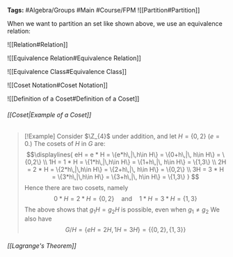 **Tags:** #Algebra/Groups #Main #Course/FPM 
![[Partition#Partition]]

When we want to partition an set like shown above, we use an equivalence relation:

![[Relation#Relation]]

![[Equivalence Relation#Equivalence Relation]]

![[Equivalence Class#Equivalence Class]]

![[Coset Notation#Coset Notation]]

![[Definition of a Coset#Definition of a Coset]]

###### [[Coset|Example of a Coset]]
> [!Example]
> Consider $\Z_{4}$ under addition, and let $H=\{0,2\}$ ($e=0$.) The cosets of $H$ in $G$ are:
> $$\displaylines{
eH = e * H = \{e*h\,|\,h\in H\} = \{0+h\,|\, h\in H\} = \{0,2\} \\
1H = 1 * H = \{1*h\,|\,h\in H\} = \{1+h\,|\, h\in H\} = \{1,3\} \\
2H = 2 * H = \{2*h\,|\,h\in H\} = \{2+h\,|\, h\in H\} = \{0,2\} \\
3H = 3 * H = \{3*h\,|\,h\in H\} = \{3+h\,|\, h\in H\} = \{1,3\}
}
> $$
> Hence there are two cosets, namely
> $$0*H=2*H=\{0,2\} \quad\text{and}\quad 1*H=3*H=\{1,3\}$$
> The above shows that $g_{1}H=g_{2}H$ is possible, even when $g_{1}\ne g_{2}$
> We also have
> $$G/H=\{eH=2H,1H=3H\} = \{\{0,2\}, \{1,3\}\}$$

###### [[Lagrange's Theorem]]